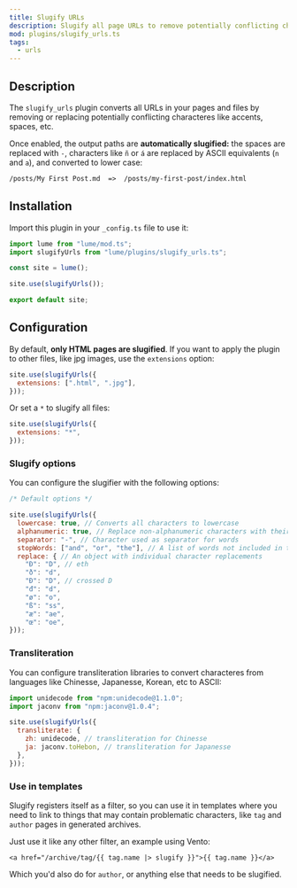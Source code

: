 ```yaml
---
title: Slugify URLs
description: Slugify all page URLs to remove potentially conflicting characters
mod: plugins/slugify_urls.ts
tags:
  - urls
---
```


## Description

The `slugify_urls` plugin converts all URLs in your pages and files by removing
or replacing potentially conflicting characteres like accents, spaces, etc.

Once enabled, the output paths are **automatically slugified:** the spaces are
replaced with `-`, characters like `ñ` or `á` are replaced by ASCII equivalents
(`n` and `a`), and converted to lower case:

```txt
/posts/My First Post.md  =>  /posts/my-first-post/index.html
```

## Installation

Import this plugin in your `_config.ts` file to use it:

```js
import lume from "lume/mod.ts";
import slugifyUrls from "lume/plugins/slugify_urls.ts";

const site = lume();

site.use(slugifyUrls());

export default site;
```

## Configuration

By default, **only HTML pages are slugified**. If you want to apply the plugin
to other files, like jpg images, use the `extensions` option:

```js
site.use(slugifyUrls({
  extensions: [".html", ".jpg"],
}));
```

Or set a `*` to slugify all files:

```js
site.use(slugifyUrls({
  extensions: "*",
}));
```

### Slugify options

You can configure the slugifier with the following options:

```js
/* Default options */

site.use(slugifyUrls({
  lowercase: true, // Converts all characters to lowercase
  alphanumeric: true, // Replace non-alphanumeric characters with their equivalent. Example: ñ to n.
  separator: "-", // Character used as separator for words
  stopWords: ["and", "or", "the"], // A list of words not included in the slug
  replace: { // An object with individual character replacements
    "Ð": "D", // eth
    "ð": "d",
    "Đ": "D", // crossed D
    "đ": "d",
    "ø": "o",
    "ß": "ss",
    "æ": "ae",
    "œ": "oe",
}));
```

### Transliteration

You can configure transliteration libraries to convert characteres from
languages like Chinesse, Japanesse, Korean, etc to ASCII:

```js
import unidecode from "npm:unidecode@1.1.0";
import jaconv from "npm:jaconv@1.0.4";

site.use(slugifyUrls({
  transliterate: {
    zh: unidecode, // transliteration for Chinesse
    ja: jaconv.toHebon, // transliteration for Japanesse
  },
}));
```

### Use in templates

Slugify registers itself as a filter, so you can use it in templates where you
need to link to things that may contain problematic characters, like `tag` and
`author` pages in generated archives.

Just use it like any other filter, an example using Vento:

```vento
<a href="/archive/tag/{{ tag.name |> slugify }}">{{ tag.name }}</a>
```

Which you'd also do for `author`, or anything else that needs to be slugified.
